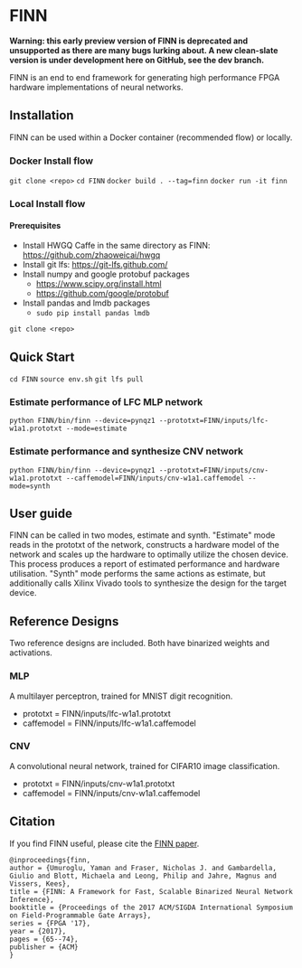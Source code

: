 # FINN

**Warning: this early preview version of FINN is deprecated and unsupported as there are many bugs lurking about. A new clean-slate version is under development here on GitHub, see the dev branch.**

FINN is an end to end framework for generating high performance FPGA hardware implementations of neural networks. 

## Installation
FINN can be used within a Docker container (recommended flow) or locally.
### Docker Install flow

```git clone <repo>```
```cd FINN```
```docker build . --tag=finn```
```docker run -it finn```

### Local Install flow
#### Prerequisites

- Install HWGQ Caffe in the same directory as FINN: https://github.com/zhaoweicai/hwgq
- Install git lfs: https://git-lfs.github.com/
- Install numpy and google protobuf packages
    - https://www.scipy.org/install.html
    - https://github.com/google/protobuf
- Install pandas and lmdb packages
    - `sudo pip install pandas lmdb`

```git clone <repo>```

## Quick Start

```cd FINN```
```source env.sh```
```git lfs pull```

### Estimate performance of LFC MLP network

```python FINN/bin/finn --device=pynqz1 --prototxt=FINN/inputs/lfc-w1a1.prototxt --mode=estimate```

### Estimate performance and synthesize CNV network

```python FINN/bin/finn --device=pynqz1 --prototxt=FINN/inputs/cnv-w1a1.prototxt --caffemodel=FINN/inputs/cnv-w1a1.caffemodel --mode=synth```

## User guide

FINN can be called in two modes, estimate and synth. "Estimate" mode reads in the prototxt of the network, constructs a hardware model of the network and scales up the hardware to optimally utilize the chosen device. This process produces a report of estimated performance and hardware utilisation. "Synth" mode performs the same actions as estimate, but additionally calls Xilinx Vivado tools to synthesize the design for the target device.  


## Reference Designs

Two reference designs are included. Both have binarized weights and activations.

### MLP
A multilayer perceptron, trained for MNIST digit recognition. 

- prototxt = FINN/inputs/lfc-w1a1.prototxt
- caffemodel = FINN/inputs/lfc-w1a1.caffemodel

### CNV
A convolutional neural network, trained for CIFAR10 image classification.

- prototxt = FINN/inputs/cnv-w1a1.prototxt
- caffemodel = FINN/inputs/cnv-w1a1.caffemodel

## Citation
If you find FINN useful, please cite the [FINN paper](https://arxiv.org/abs/1612.07119).

    @inproceedings{finn,
    author = {Umuroglu, Yaman and Fraser, Nicholas J. and Gambardella, Giulio and Blott, Michaela and Leong, Philip and Jahre, Magnus and Vissers, Kees},
    title = {FINN: A Framework for Fast, Scalable Binarized Neural Network Inference},
    booktitle = {Proceedings of the 2017 ACM/SIGDA International Symposium on Field-Programmable Gate Arrays},
    series = {FPGA '17},
    year = {2017},
    pages = {65--74},
    publisher = {ACM}
    }

